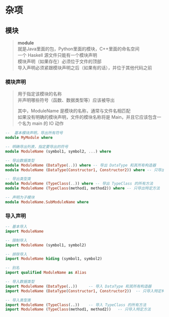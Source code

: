 ---
---

# 杂项

## 模块

>**module**  
>就是Java里面的包，Python里面的模块，C++里面的命名空间  
>一个 Haskell 源文件只能有一个模块声明  
>模块声明（如果存在）必须位于文件的顶部  
>导入声明必须紧跟模块声明之后（如果有的话），并位于其他代码之前

### 模块声明

>用于指定该模块的名称  
>并声明哪些符号（函数、数据类型等）应该被导出
>
>其中，ModuleName 是模块的名称，通常与文件名相匹配  
>如果没有明确的模块声明，文件的模块名称将是 Main，并且它应该包含一个名为 main 的 IO 动作

```haskell
--  基本模块声明，导出所有符号
module MyModule where

-- 明确导出列表，指定要导出的符号
module ModuleName (symbol1, symbol2, ...) where

-- 导出数据类型
module ModuleName (DataType(..)) where -- 导出 DataType 和其所有构造器
module ModuleName (DataType(Constructor1, Constructor2)) where -- 只导出特定构造器

-- 导出类型类
module ModuleName (TypeClass(..)) where -- 导出 TypeClass 的所有方法
module ModuleName (TypeClass(method1, method2)) where -- 只导出特定方法

-- 声明为子模块
module ModuleName.SubModuleName where
```

### 导入声明

```haskell
-- 基本导入
import ModuleName

-- 限制导入
import ModuleName (symbol1, symbol2)

-- 排除导入
import ModuleName hiding (symbol1, symbol2)

-- 别名
import qualified ModuleName as Alias

-- 导入数据类型
import ModuleName (DataType(..))     -- 导入 DataType 和其所有构造器
import ModuleName (DataType(Constructor1, Constructor2))  -- 只导入特定构造器

-- 导入类型类
import ModuleName (TypeClass(..))    -- 导入 TypeClass 的所有方法
import ModuleName (TypeClass(method1, method2))   -- 只导入特定方法
```
